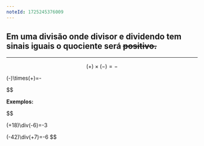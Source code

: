 ```yaml
---
noteId: 1725245376009
---
```


## Em uma divisão onde divisor e dividendo tem sinais iguais o quociente será ~~positivo.~~

---

$$
(+)\times(-)=-
$$

(-)\times(+)=-

$$

**Exemplos:**


$$

(+18)\div(-6)=-3

$$
$$

(-42)\div(+7)=-6
$$
